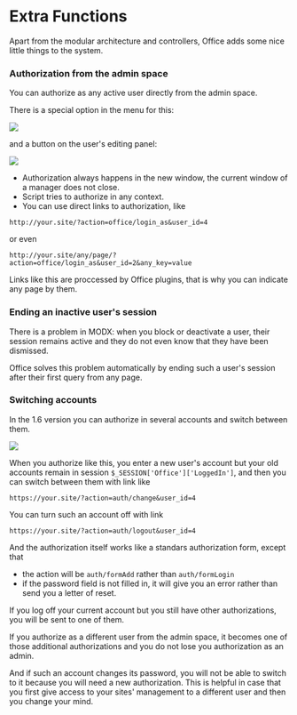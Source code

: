 # Extra Functions

Apart from the modular architecture and controllers, Office adds some nice little things to the system.

### Authorization from the admin space

You can authorize as any active user directly from the admin space.

There is a special option in the menu for this:

[![](https://file.modx.pro/files/4/e/4/4e46cdfd6032d8d234bd6fed1520e934s.jpg)](https://file.modx.pro/files/4/e/4/4e46cdfd6032d8d234bd6fed1520e934.png)

and a button on the user's editing panel:

[![](https://file.modx.pro/files/f/8/0/f802f7abeab90a1a6bf8faec7f8d4e88s.jpg)](https://file.modx.pro/files/f/8/0/f802f7abeab90a1a6bf8faec7f8d4e88.png)

- Authorization always happens in the new window, the current window of a manager does not close.
- Script tries to authorize in any context.
- You can use direct links to authorization, like

```
http://your.site/?action=office/login_as&user_id=4
```

or even

```
http://your.site/any/page/?action=office/login_as&user_id=2&any_key=value
```

Links like this are proccessed by Office plugins, that is why you can indicate any page by them.

### Ending an inactive user's session

There is a problem in MODX: when you block or deactivate a user, their session remains active and they do not even know that they have been dismissed.

Office solves this problem automatically by ending such a user's session after their first query from any page.

### Switching accounts

In the 1.6 version you can authorize in several accounts and switch between them.

[![](https://file.modx.pro/files/1/e/a/1eab19e934b92ddb79008c8ce5b23427s.jpg)](https://file.modx.pro/files/1/e/a/1eab19e934b92ddb79008c8ce5b23427.png)

When you authorize like this, you enter a new user's account but your old accounts remain in session `$_SESSION['Office']['LoggedIn']`, and then you can switch between them with link like

```
https://your.site/?action=auth/change&user_id=4
```

You can turn such an account off with link

```
https://your.site/?action=auth/logout&user_id=4
```

And the authorization itself works like a standars authorization form, except that

- the action will be `auth/formAdd` rather than `auth/formLogin`
- if the password field is not filled in, it will give you an error rather than send you a letter of reset.

If you log off your current account but you still have other authorizations, you will be sent to one of them.

If you authorize as a different user from the admin space, it becomes one of those additional authorizations and you do not lose you authorization as an admin.

And if such an account changes its password, you will not be able to switch to it because you will need a new authorization.
This is helpful in case that you first give access to your sites' management to a different user and then you change your mind.

